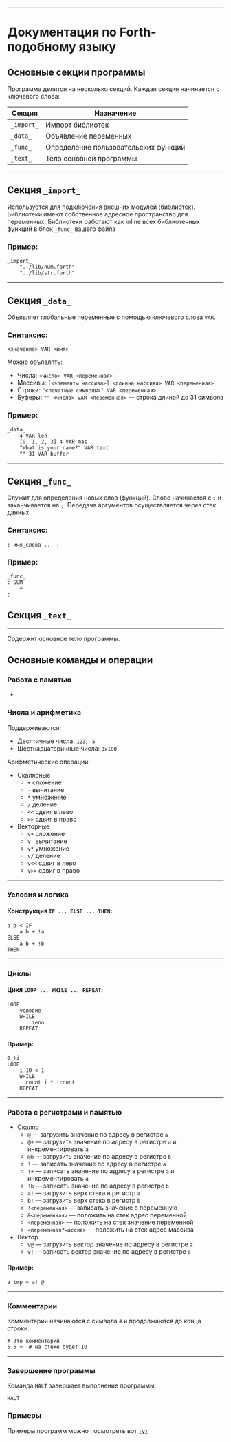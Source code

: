 
---

# Документация по Forth-подобному языку

## Основные секции программы

Программа делится на несколько секций. Каждая секция начинается с ключевого слова:

| Секция        | Назначение                           |
|---------------|--------------------------------------|
| `_import_`    | Импорт библиотек                     |
| `_data_`      | Объявление переменных                |
| `_func_`      | Определение пользовательских функций |
| `_text_`      | Тело основной программы              |

---

## Секция `_import_`

Используется для подключения внешних модулей (библиотек).
Библиотеки имеют собственное адресное пространство для переменных.
Библиотеки работают как inline всех библиотечных функций в блок `_func_` вашего файла  

### Пример:
```forth
_import_
    "../lib/num.forth"
    "../lib/str.forth"
```

---

## Секция `_data_`

Объявляет глобальные переменные с помощью ключевого слова `VAR`.

### Синтаксис:
```forth
<значение> VAR <имя>
```

Можно объявлять:
- Числа: `<число> VAR <переменная>`
- Массивы: `[<элементы массива>] <длинна массива> VAR <переменная>`
- Строки: `"<печатные символы>" VAR <переменная>`
- Буферы: `"" <число> VAR <переменная>` — строка длиной до 31 символа

### Пример:
```forth
_data_
    4 VAR len
    [0, 1, 2, 3] 4 VAR mas
    "What is your name?" VAR text
    "" 31 VAR buffer
```

---

## Секция `_func_`

Служит для определения новых слов (функций). Слово начинается с `:` и заканчивается на `;`.
Передача аргументов осуществляется через стек данных

### Синтаксис:

```forth
: имя_слова ... ;
```

### Пример:
```forth
_func_
: SUM
    + 
;
```


## Секция `_text_`

---
Содержит основное тело программы. 

## Основные команды и операции

### Работа с памятью

-



### Числа и арифметика

Поддерживаются:
- Десятичные числа: `123`, `-5`
- Шестнадцатеричные числа: `0x100`

Арифметические операции:
- Скалярные
  - `+` сложение
  - `-` вычитание
  - `*` умножение
  - `/` деление
  - `<<` сдвиг в лево
  - `>>` сдвиг в право
- Векторные
  - `v+` сложение
  - `v-` вычитание
  - `v*` умножение
  - `v/` деление
  - `v<<` сдвиг в лево
  - `v>>` сдвиг в право


---

###  Условия и логика

#### Конструкция `IF ... ELSE ... THEN`:
```forth
a b < IF
    a b + !a
ELSE
    a b + !b
THEN
```

---

### Циклы

#### Цикл `LOOP ... WHILE ... REPEAT`:
```forth
LOOP
    условие 
    WHILE
        тело
    REPEAT
```

#### Пример:
```forth
0 !i
LOOP
    i 10 < 1 
    WHILE
      count i * !count
    REPEAT
```

---

### Работа с регистрами и памятью
- Скаляр
  - `@` — загрузить значение по адресу в регистре `a`
  - `@+` — загрузить значение по адресу в регистре `a` и инкрементировать `a` 
  - `@b` — загрузить значение по адресу в регистре `b`
  - `!` — записать значение по адресу в регистре `a`
  - `!+` — записать значение по адресу в регистре `a` и инкрементировать `a`
  - `!b` — записать значение по адресу в регистре `b`
  - `a!` — загрузить верх стека в регистр `a`
  - `b!` — загрузить верх стека в регистр `b`
  - `!<переменная>` — записать значение в переменную
  - `&<переменная>` — положить на стек адрес переменной
  - `<переменная>` — положить на стек значение переменной
  - `<переменная?массив>` — положить на стек адрес массива
- Вектор
  - `v@` — загрузить вектор значение по адресу в регистре `a`
  - `v!` — записать вектор значение по адресу в регистре `a`

#### Пример:
```forth
a tmp + a! @
```

---

###  Комментарии

Комментарии начинаются с символа `#` и продолжаются до конца строки:

```forth
# Это комментарий
5 5 +  # на стеке будет 10
```

---

### Завершение программы

Команда `HALT` завершает выполнение программы:

```forth
HALT
```
### Примеры

Примеры программ можно посмотреть вот [тут](../example)

